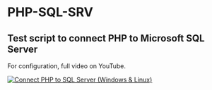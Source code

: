 ﻿# PHP-SQL-SRV
## Test script to connect PHP to Microsoft SQL Server

For configuration, full video on YouTube.

[![Connect PHP to SQL Server (Windows & Linux)](http://img.youtube.com/vi/Kce_HFQQpvc/0.jpg)](http://www.youtube.com/watch?v=Kce_HFQQpvc "Connect PHP to SQL Server (Windows & Linux)")
